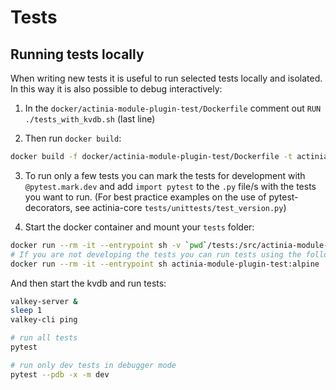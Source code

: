 # Tests

## Running tests locally

When writing new tests it is useful to run selected tests locally and isolated. In this way it is also possible to debug interactively:

1. In the `docker/actinia-module-plugin-test/Dockerfile` comment out `RUN ./tests_with_kvdb.sh` (last line)

1. Then run `docker build`:

```bash
docker build -f docker/actinia-module-plugin-test/Dockerfile -t actinia-module-plugin-test:alpine .
```

3. To run only a few tests you can mark the tests for development with
   `@pytest.mark.dev` and add `import pytest` to the `.py` file/s with the tests you want to run.
   (For best practice examples on the use of pytest-decorators, see actinia-core `tests/unittests/test_version.py`)

1. Start the docker container and mount your `tests` folder:

```bash
docker run --rm -it --entrypoint sh -v `pwd`/tests:/src/actinia-module-plugin/tests actinia-module-plugin-test:alpine
# If you are not developing the tests you can run tests using the following command:
docker run --rm -it --entrypoint sh actinia-module-plugin-test:alpine
```

And then start the kvdb and run tests:
```bash
valkey-server &
sleep 1
valkey-cli ping

# run all tests
pytest

# run only dev tests in debugger mode
pytest --pdb -x -m dev
```
